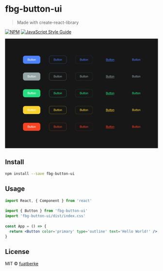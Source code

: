 # fbg-button-ui

> Made with create-react-library

[![NPM](https://img.shields.io/npm/v/fbg-button-ui.svg)](https://www.npmjs.com/package/fbg-button-ui) [![JavaScript Style Guide](https://img.shields.io/badge/code_style-standard-brightgreen.svg)](https://standardjs.com)

![](v1.0.3.png)

## Install

```bash
npm install --save fbg-button-ui
```

## Usage

```jsx
import React, { Component } from 'react'

import { Button } from 'fbg-button-ui'
import 'fbg-button-ui/dist/index.css'

const App = () => {
  return <Button color='primary' type='outline' text='Hello World!' />
}
```

## License

MIT © [fuatberke](https://github.com/fuatberke)
